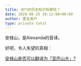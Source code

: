 ```yaml
---
title: 冷门的历史知识有哪些？
date: 2020-06-25 10:13:08+00:00
author: 匿名用户
type: private total
---
```

安禄山，是Alexanda的音译。

好吧，令人失望的真相：

[安禄山是否可以翻译为「亚历山大」?](https://www.zhihu.com/question/380329951)
